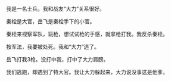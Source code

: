我是一名士兵。我和战友“大力”关系很好。

秦桧是大官，岳飞是秦桧手下的小官。

秦桧来视察军队，玩枪，想试试枪的手感，就拿枪打我。我反杀秦桧。

按军法，我要被处死。我和“大力”逃了。

岳飞打我3枪。没打中我，打中了大力肩膀。

我们逃跑，却遇到了特大官。我让大力躲起来，大力说没事这是他爹。
